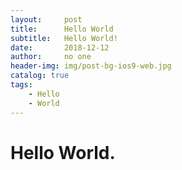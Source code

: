 ```yaml
---
layout:     post
title:      Hello World
subtitle:   Hello World!
date:       2018-12-12
author:     no one
header-img: img/post-bg-ios9-web.jpg
catalog: true
tags:
    - Hello
    - World
---
```


# Hello World.


